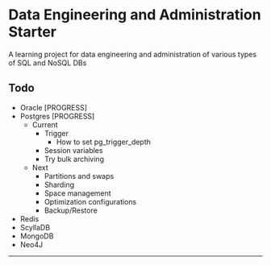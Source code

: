# Data Engineering and Administration Starter

A learning project for data engineering and administration of various types of SQL and NoSQL DBs

## Todo

- Oracle [PROGRESS]
- Postgres [PROGRESS]
  - Current
    - Trigger
      - How to set pg_trigger_depth
    - Session variables
    - Try bulk archiving
  - Next
    - Partitions and swaps
    - Sharding
    - Space management
    - Optimization configurations
    - Backup/Restore
- Redis
- ScyllaDB
- MongoDB
- Neo4J

---
